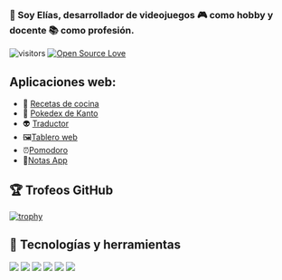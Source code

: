 ### 👋 Soy Elías, desarrollador de videojuegos :video_game: como hobby y docente :books: como profesión.

![visitors](https://visitor-badge.laobi.icu/badge?page_id=zhenye-na.zhenye-na)
[![Open Source Love](https://badges.frapsoft.com/os/v1/open-source.svg?v=102)](https://github.com/ellerbrock/open-source-badge/)

## Aplicaciones web:

- 🍔 [Recetas de cocina][ComidaAPI]
- 🐲 [Pokedex de Kanto][PokedexAPI]
- 👽 [Traductor][Traductor]
- 🖼[Tablero web][Tablero]
- ⏰[Pomodoro][Pomodoro]
- 📝[Notas App][NotasApp]

<!-- LINKS -->
[ComidaAPI]: https://elias-mn.github.io/ComidaAPI/

[PokedexAPI]: https://elias-mn.github.io/PokedexKanto/

[Traductor]: https://elias-mn.github.io/Traductor/

[Tablero]: https://elias-mn.github.io/Tablero/

[Pomodoro]: https://elias-mn.github.io/Pomodoro/

[NotasApp]: https://elias-mn.github.io/NotasApp/

## 🏆 Trofeos GitHub

[![trophy](https://github-profile-trophy.vercel.app/?username=Elias-MN&theme=monokai)](https://github.com/ryo-ma/github-profile-trophy)

## 🔧 Tecnologías y herramientas

![](https://img.shields.io/badge/OS-Linux-informational?style=flat&logo=linux&logoColor=white&color=6aa6f8)
![](https://img.shields.io/badge/Editor-VS_Code-informational?style=flat&logo=visual-studio-code&logoColor=white&color=6aa6f8)
![](https://img.shields.io/badge/Code-JavaScript-informational?style=flat&logo=javascript&logoColor=white&color=6aa6f8)
![](https://img.shields.io/badge/Shell-Bash-informational?style=flat&logo=gnu-bash&logoColor=white&color=6aa6f8)
![](https://img.shields.io/badge/Tools-PostgreSQL-informational?style=flat&logo=postgresql&logoColor=white&color=6aa6f8)
![](https://img.shields.io/badge/Tools-Docker-informational?style=flat&logo=docker&logoColor=white&color=6aa6f8)
